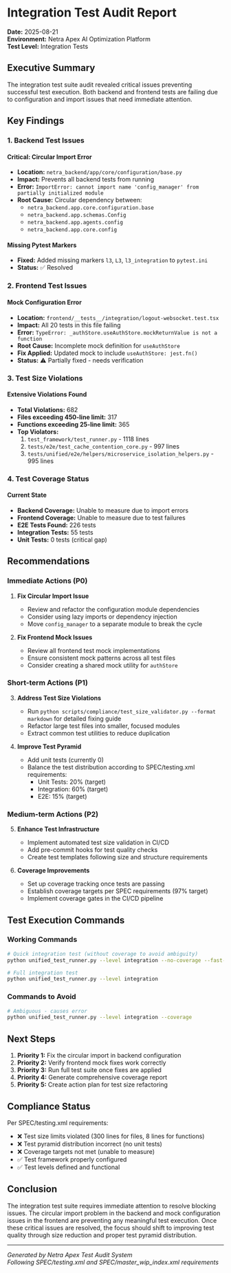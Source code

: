 # Integration Test Audit Report

**Date:** 2025-08-21  
**Environment:** Netra Apex AI Optimization Platform  
**Test Level:** Integration Tests

## Executive Summary

The integration test suite audit revealed critical issues preventing successful test execution. Both backend and frontend tests are failing due to configuration and import issues that need immediate attention.

## Key Findings

### 1. Backend Test Issues

#### Critical: Circular Import Error
- **Location:** `netra_backend/app/core/configuration/base.py`
- **Impact:** Prevents all backend tests from running
- **Error:** `ImportError: cannot import name 'config_manager' from partially initialized module`
- **Root Cause:** Circular dependency between:
  - `netra_backend.app.core.configuration.base`
  - `netra_backend.app.schemas.Config`
  - `netra_backend.app.agents.config`
  - `netra_backend.app.core.config`

#### Missing Pytest Markers
- **Fixed:** Added missing markers `l3`, `L3`, `l3_integration` to `pytest.ini`
- **Status:** ✅ Resolved

### 2. Frontend Test Issues

#### Mock Configuration Error
- **Location:** `frontend/__tests__/integration/logout-websocket.test.tsx`
- **Impact:** All 20 tests in this file failing
- **Error:** `TypeError: _authStore.useAuthStore.mockReturnValue is not a function`
- **Root Cause:** Incomplete mock definition for `useAuthStore`
- **Fix Applied:** Updated mock to include `useAuthStore: jest.fn()`
- **Status:** ⚠️ Partially fixed - needs verification

### 3. Test Size Violations

#### Extensive Violations Found
- **Total Violations:** 682
- **Files exceeding 450-line limit:** 317
- **Functions exceeding 25-line limit:** 365
- **Top Violators:**
  1. `test_framework/test_runner.py` - 1118 lines
  2. `tests/e2e/test_cache_contention_core.py` - 997 lines
  3. `tests/unified/e2e/helpers/microservice_isolation_helpers.py` - 995 lines

### 4. Test Coverage Status

#### Current State
- **Backend Coverage:** Unable to measure due to import errors
- **Frontend Coverage:** Unable to measure due to test failures
- **E2E Tests Found:** 226 tests
- **Integration Tests:** 55 tests
- **Unit Tests:** 0 tests (critical gap)

## Recommendations

### Immediate Actions (P0)

1. **Fix Circular Import Issue**
   - Review and refactor the configuration module dependencies
   - Consider using lazy imports or dependency injection
   - Move `config_manager` to a separate module to break the cycle

2. **Fix Frontend Mock Issues**
   - Review all frontend test mock implementations
   - Ensure consistent mock patterns across all test files
   - Consider creating a shared mock utility for `authStore`

### Short-term Actions (P1)

3. **Address Test Size Violations**
   - Run `python scripts/compliance/test_size_validator.py --format markdown` for detailed fixing guide
   - Refactor large test files into smaller, focused modules
   - Extract common test utilities to reduce duplication

4. **Improve Test Pyramid**
   - Add unit tests (currently 0)
   - Balance the test distribution according to SPEC/testing.xml requirements:
     - Unit Tests: 20% (target)
     - Integration: 60% (target)
     - E2E: 15% (target)

### Medium-term Actions (P2)

5. **Enhance Test Infrastructure**
   - Implement automated test size validation in CI/CD
   - Add pre-commit hooks for test quality checks
   - Create test templates following size and structure requirements

6. **Coverage Improvements**
   - Set up coverage tracking once tests are passing
   - Establish coverage targets per SPEC requirements (97% target)
   - Implement coverage gates in the CI/CD pipeline

## Test Execution Commands

### Working Commands
```bash
# Quick integration test (without coverage to avoid ambiguity)
python unified_test_runner.py --level integration --no-coverage --fast-fail

# Full integration test
python unified_test_runner.py --level integration
```

### Commands to Avoid
```bash
# Ambiguous - causes error
python unified_test_runner.py --level integration --coverage
```

## Next Steps

1. **Priority 1:** Fix the circular import in backend configuration
2. **Priority 2:** Verify frontend mock fixes work correctly
3. **Priority 3:** Run full test suite once fixes are applied
4. **Priority 4:** Generate comprehensive coverage report
5. **Priority 5:** Create action plan for test size refactoring

## Compliance Status

Per SPEC/testing.xml requirements:
- ❌ Test size limits violated (300 lines for files, 8 lines for functions)
- ❌ Test pyramid distribution incorrect (no unit tests)
- ❌ Coverage targets not met (unable to measure)
- ✅ Test framework properly configured
- ✅ Test levels defined and functional

## Conclusion

The integration test suite requires immediate attention to resolve blocking issues. The circular import problem in the backend and mock configuration issues in the frontend are preventing any meaningful test execution. Once these critical issues are resolved, the focus should shift to improving test quality through size reduction and proper test pyramid distribution.

---
*Generated by Netra Apex Test Audit System*  
*Following SPEC/testing.xml and SPEC/master_wip_index.xml requirements*